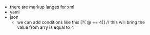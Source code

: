 

- there are markup langes for xml 
- yaml 
- json 
    - we can add conditions like this [?( @ == 4)] // this will bring the value from arry is equal to 4